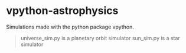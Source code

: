 # vpython-astrophysics

Simulations made with the python package vpython.

> universe_sim.py is a planetary orbit simulator
> sun_sim.py is a star simulator

